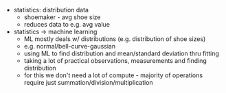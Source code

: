 - statistics: distribution data 
	- shoemaker - avg shoe size
	- reduces data to e.g. avg value
- statistics -> machine learning
	- ML mostly deals w/ distributions (e.g. distribution of shoe sizes)
	- e.g. normal/bell-curve-gaussian
	- using ML to find distribution and mean/standard deviation thru fitting
	- taking a lot of practical observations, measurements and finding distribution
	- for this we don't need a lot of compute - majority of operations require just summation/division/multiplication


